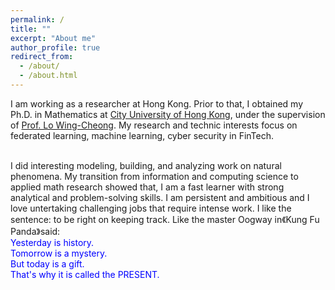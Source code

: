 ```yaml
---
permalink: /
title: ""
excerpt: "About me"
author_profile: true
redirect_from: 
  - /about/
  - /about.html
---
```


I am working as a researcher at Hong Kong. Prior to that, I obtained my Ph.D. in Mathematics at [City University of Hong Kong](https://www.cityu.edu.hk/), under the supervision of [Prof. Lo Wing-Cheong](https://www.cityu.edu.hk/stfprofile/wingclo.htm). My research and technic interests focus on federated learning, machine learning, cyber security in FinTech. <br> <br> 




I did interesting modeling, building, and analyzing work on natural phenomena. My transition from information and computing science to applied math research showed that, I am a fast learner with strong analytical and problem-solving skills. I am persistent and ambitious and I love untertaking challenging jobs that require intense work. I like the sentence: to be right on keeping track. Like the master Oogway in《Kung Fu Panda》said: <br>
<font color=Blue> Yesterday is history. <br>
Tomorrow is a mystery. <br>
But today is a gift. <br>
That's why it is called the PRESENT. </font>
